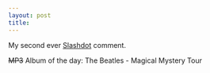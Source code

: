 ```yaml
---
layout: post
title: 
---
```


My second ever <a href="http://slashdot.org/comments.pl?sid=cablechannel&cid=700">Slashdot</a> comment.

<p>
<s>MP3</s> Album of the day: The Beatles - Magical Mystery Tour
